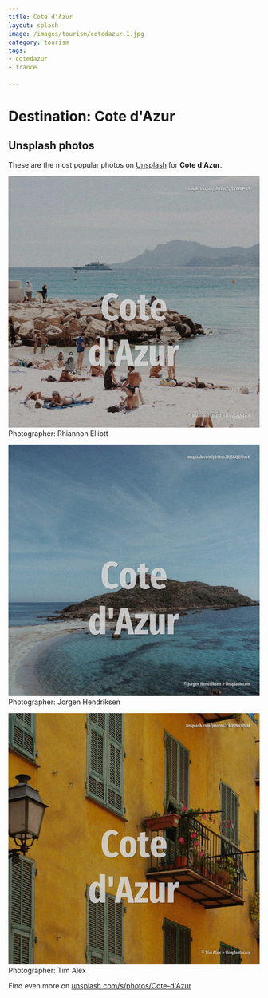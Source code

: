 ```yaml
---
title: Cote d'Azur
layout: splash
image: /images/tourism/cotedazur.1.jpg
category: tourism
tags:
- cotedazur
- france

---
```

# Destination: Cote d'Azur

  

 
## Unsplash photos
These are the most popular photos on [Unsplash](https://unsplash.com) for **Cote d'Azur**.
 
![Cote d'Azur](/images/tourism/cotedazur.1.jpg)
Photographer:  Rhiannon Elliott
 
![Cote d'Azur](/images/tourism/cotedazur.2.jpg)
Photographer:  Jorgen Hendriksen
 
![Cote d'Azur](/images/tourism/cotedazur.3.jpg)
Photographer:  Tim Alex
 
Find even more on [unsplash.com/s/photos/Cote-d'Azur](https://unsplash.com/s/photos/Cote-d'Azur)
 
